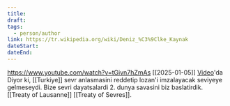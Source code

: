 ```yaml
---
title: 
draft: 
tags:
  - person/author
link: https://tr.wikipedia.org/wiki/Deniz_%C3%9Clke_Kaynak
dateStart: 
dateEnd:
---
```

https://www.youtube.com/watch?v=tGivn7hZmAs
[[2025-01-05]] [Video](https://youtu.be/tGivn7hZmAs?si=yIAYu3-5GNTHu8Ca&t=942)'da Diyor ki, [[Turkiye]] sevr anlasmasini reddetip lozan'i imzalayacak seviyeye gelmeseydi. Bize sevri dayatsalardi 2. dunya savasini biz baslatirdik. [[Treaty of Lausanne]] [[Treaty of Sevres]]. 